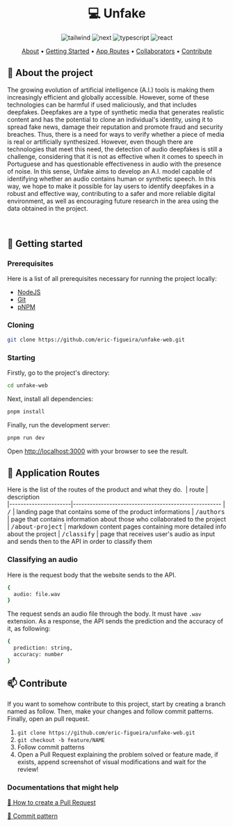 <h1 align="center" style="font-weight: bold;">💻 Unfake</h1>

<div align="center">
  <img src="https://img.shields.io/badge/Tailwind%20CSS-06B6D4.svg?style=for-the-badge&logo=Tailwind-CSS&logoColor=white" alt="tailwind"/>
  <img src="https://img.shields.io/badge/Next-black?style=for-the-badge&logo=next.js&logoColor=white" alt="next"/>
  <img src="https://img.shields.io/badge/typescript-%23007ACC.svg?style=for-the-badge&logo=typescript&logoColor=white" alt="typescript"/>
  <img src="https://img.shields.io/badge/React-61DAFB.svg?style=for-the-badge&logo=React&logoColor=black" alt="react"/>
</div>

<p align="center">
 <a href="#about">About</a> • 
 <a href="#started">Getting Started</a> • 
  <a href="#started">App Routes</a> • 
  <a href="#colab">Collaborators</a> •
 <a href="#contribute">Contribute</a>
</p>


<h2 id="started">📌 About the project</h2>
<p>
The growing evolution of artificial intelligence (A.I.) tools is making them increasingly efficient and globally accessible. However, some of these technologies can be harmful if used maliciously, and that includes deepfakes. Deepfakes are a type of synthetic media that generates realistic content and has the potential to clone an individual's identity, using it to spread fake news, damage their reputation and promote fraud and security breaches. Thus, there is a need for ways to verify whether a piece of media is real or artificially synthesized. However, even though there are technologies that meet this need, the detection of audio deepfakes is still a challenge, considering that it is not as effective when it comes to speech in Portuguese and has questionable effectiveness in audio with the presence of noise. In this sense, Unfake aims to develop an A.I. model capable of identifying whether an audio contains human or synthetic speech. In this way, we hope to make it possible for lay users to identify deepfakes in a robust and effective way, contributing to a safer and more reliable digital environment, as well as encouraging future research in the area using the data obtained in the project.</p>
<br>

<h2 id="started">🚀 Getting started</h2>

<h3>Prerequisites</h3>

Here is a list of all prerequisites necessary for running the project locally:

- [NodeJS](https://nodejs.org)
- [Git](https://git-scm.com)
- [pNPM](https://pnpm.io)

<h3>Cloning</h3>

```bash
git clone https://github.com/eric-figueira/unfake-web.git
```

<h3>Starting</h3>

Firstly, go to the project's directory: 
```bash
cd unfake-web
```

Next, install all dependencies: 

```bash
pnpm install
```

Finally, run the development server: 

```bash
pnpm run dev
```

Open [http://localhost:3000](http://localhost:3000) with your browser to see the result.


<h2 id="routes">📍 Application Routes</h2>

Here is the list of the routes of the product and what they do.
​
| route               | description                                          
|----------------------|-----------------------------------------------------
| <kbd>/</kbd>     | landing page that contains some of the product informations
| <kbd>/authors</kbd>     | page that contains information about those who collaborated to the project
| <kbd>/about-project</kbd>     | markdown content pages containing more detailed info about the project
| <kbd>/classify</kbd>     | page that receives user's audio as input and sends then to the API in order to classify them

<h3>Classifying an audio</h3>
<p>Here is the request body that the website sends to the API.</p>

```bash
{
  audio: file.wav
}
```
The request sends an audio file through the body. It must have ```.wav``` extension. As a response, the API sends the prediction and the accuracy of it, as following:

```bash
{
  prediction: string,
  accuracy: number
}
```

<h2 id="contribute">📫 Contribute</h2>

If you want to somehow contribute to this project, start by creating a branch named as follow. Then, make your changes and follow commit patterns. Finally, open an pull request. 

1. `git clone https://github.com/eric-figueira/unfake-web.git`
2. `git checkout -b feature/NAME`
3. Follow commit patterns
4. Open a Pull Request explaining the problem solved or feature made, if exists, append screenshot of visual modifications and wait for the review!

<h3>Documentations that might help</h3>

[📝 How to create a Pull Request](https://www.atlassian.com/br/git/tutorials/making-a-pull-request)

[💾 Commit pattern](https://gist.github.com/joshbuchea/6f47e86d2510bce28f8e7f42ae84c716)

